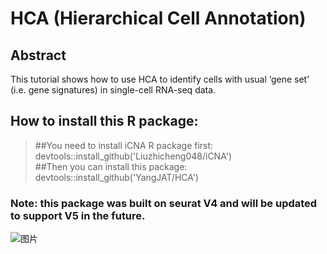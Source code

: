 # HCA (Hierarchical Cell Annotation)
## Abstract 
This tutorial shows how to use HCA to identify cells with usual ‘gene set’ (i.e. gene signatures) in single-cell RNA-seq data. 
## How to install this R package:

>##You need to install iCNA R package first: \
>devtools::install_github('Liuzhicheng048/iCNA') \
>##Then you can install this package:\
>devtools::install_github('YangJAT/HCA')

### Note: this package was built on seurat V4 and will be updated to support V5 in the future.
![图片](https://github.com/YangJAT/HCA/assets/70686083/d8fb4993-175e-453f-bff6-45bcd8c91ef3)
